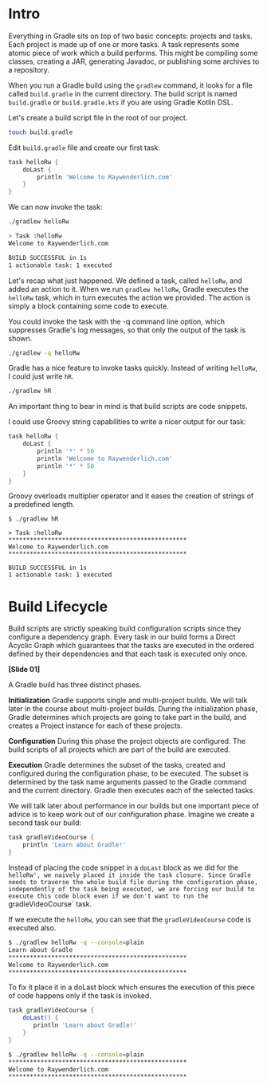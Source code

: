 # Intro

Everything in Gradle sits on top of two basic concepts: projects and tasks. Each project is made up of one or more tasks. A task represents some atomic piece of work which a build performs. This might be compiling some classes, creating a JAR, generating Javadoc, or publishing some archives to a repository.

When you run a Gradle build using the `gradlew` command, it looks for a file called `build.gradle` in the current directory.
The build script is named `build.gradle` or `build.gradle.kts` if you are using Gradle Kotlin DSL. 

Let's create a build script file in the root of our project.

```bash
touch build.gradle
```

Edit `build.gradle` file and create our first task:

```groovy
task helloRw {
    doLast {
        println 'Welcome to Raywenderlich.com'
    }
}
```

We can now invoke the task:

```bash
./gradlew helloRw

> Task :helloRw
Welcome to Raywenderlich.com

BUILD SUCCESSFUL in 1s
1 actionable task: 1 executed
```

Let's recap what just happened. We defined a task, called `helloRw`, and added an action to it. When we run `gradlew helloRw`, Gradle executes the `helloRw` task, which in turn executes the action we provided. The action is simply a block containing some code to execute.

You could invoke the task with the -q command line option, which suppresses Gradle's log messages, so that only the output of the task is shown.

```bash
./gradlew -q helloRw
```

Gradle has a nice feature to invoke tasks quickly. Instead of writing `helloRw`, I could just write `hR`. 

```bash
./gradlew hR
```

An important thing to bear in mind is that build scripts are code snippets. 

I could use Groovy string capabilities to write a nicer output for our task: 

```groovy
task helloRw {
    doLast {
        println '*' * 50
        println 'Welcome to Raywenderlich.com'
        println '*' * 50
    }
}
```

Groovy overloads multiplier operator and it eases the creation of strings of a predefined length.

```
$ ./gradlew hR

> Task :helloRw
**************************************************
Welcome to Raywenderlich.com
**************************************************

BUILD SUCCESSFUL in 1s
1 actionable task: 1 executed
```

# Build Lifecycle

<!-- Talking head --> 

Build scripts are strictly speaking build configuration scripts since they configure a dependency graph. Every task in our build forms a Direct Acyclic Graph which guarantees that the tasks are executed in the ordered defined by their dependencies and that each task is executed only once. 

**[Slide 01]**

A Gradle build has three distinct phases.

**Initialization**
Gradle supports single and multi-project builds. We will talk later in the course about multi-project builds. During the initialization phase, Gradle determines which projects are going to take part in the build, and creates a Project instance for each of these projects.

**Configuration**
During this phase the project objects are configured. The build scripts of all projects which are part of the build are executed.

**Execution**
Gradle determines the subset of the tasks, created and configured during the configuration phase, to be executed. The subset is determined by the task name arguments passed to the Gradle command and the current directory. Gradle then executes each of the selected tasks.

We will talk later about performance in our builds but one important piece of advice is to keep work out of our configuration phase. Imagine we create a second task our build:

```groovy
task gradleVideoCourse {
    println 'Learn about Gradle!'
}
```

Instead of placing the code snippet in a `doLast` block as we did for the `helloRw', we naively placed it inside the task closure. Since Gradle needs to traverse the whole build file during the configuration phase, independently of the task being executed, we are forcing our build to execute this code block even if we don't want to run the `gradleVideoCourse` task. 

If we execute the `helloRw`, you can see that the `gradleVideoCourse` code is executed also.

```bash
$ ./gradlew helloRw -q --console=plain
Learn about Gradle
**************************************************
Welcome to Raywenderlich.com
**************************************************
```

To fix it place it in a doLast block which ensures the execution of this piece of code happens only if the task is invoked. 

```groovy
task gradleVideoCourse {
    doLast() {
       println 'Learn about Gradle!'
    }
}
```

```bash
$ ./gradlew helloRw -q --console=plain
**************************************************
Welcome to Raywenderlich.com
**************************************************
```
 

